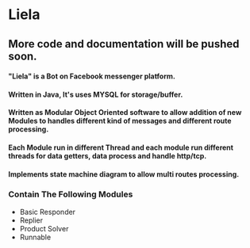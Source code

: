 # Liela


##	More code and documentation will be pushed soon.


#### "Liela" is a Bot on Facebook messenger platform.

#### Written in Java, It's uses MYSQL for storage/buffer.

#### Written as Modular Object Oriented software to allow addition of new Modules to handles different kind of messages and different route processing.

#### Each Module run in different Thread and each module run different threads for data getters, data process and handle http/tcp.

#### Implements state machine diagram to allow multi routes processing.


### Contain The Following Modules

* Basic Responder
* Replier
* Product Solver
* Runnable